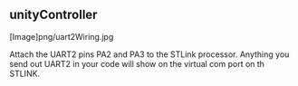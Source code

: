 ## unityController

[Image]png/uart2Wiring.jpg

Attach the UART2 pins PA2 and PA3 to the STLink processor.
Anything you send out UART2 in your code will show on the virtual com port on th STLINK.
